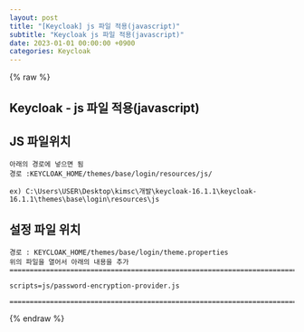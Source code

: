 ```yaml
---  
layout: post  
title: "[Keycloak] js 파일 적용(javascript)"  
subtitle: "Keycloak js 파일 적용(javascript)"  
date: 2023-01-01 00:00:00 +0900  
categories: Keycloak  
---  
```

{% raw %}  
## Keycloak - js 파일 적용(javascript)  
  
## JS 파일위치  
	아래의 경로에 넣으면 됨  
	경로 :KEYCLOAK_HOME/themes/base/login/resources/js/  
  
	ex) C:\Users\USER\Desktop\kimsc\개발\keycloak-16.1.1\keycloak-16.1.1\themes\base\login\resources\js  
  
## 설정 파일 위치  
  
	경로 : KEYCLOAK_HOME/themes/base/login/theme.properties  
	위의 파일을 열어서 아래의 내용을 추가  
	=================================================================================================================  
  
	scripts=js/password-encryption-provider.js  
  
	=================================================================================================================  
{% endraw %}